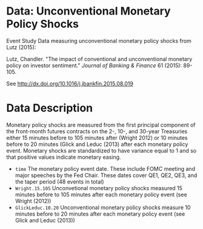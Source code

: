 # Data: Unconventional Monetary Policy Shocks

Event Study Data measuring unconventional monetary policy shocks 
from Lutz (2015):

Lutz, Chandler. "The impact of conventional and unconventional
monetary policy on investor sentiment." *Journal of Banking & Finance*
61 (2015): 89-105.

See http://dx.doi.org/10.1016/j.jbankfin.2015.08.019

# Data Description 

Monetary policy shocks are measured from the first principal component
of the front-month futures contracts on the 2-, 10-, and 30-year
Treasuries either 15 minutes before to 105 minutes after (Wright 2012)
or 10 minutes before to 20 minutes (Glick and Leduc (2013) after each
monetary policy event. Monetary shocks are standardized to have
variance equal to 1 and so that positive values indicate monetary
easing. 

* `time` The monetary policy event date. These include FOMC meeting
  and major speeches by the Fed Chair. These dates cover QE1, QE2,
  QE3, and the taper period (48 events in total)
* `Wright.15.105` Unconvetional monetary policy shocks measured 15
  minutes before to 105 minutes after each monetary policy event (see
  Wright (2012))
* `GlickLeduc.10.20` Unconventional monetary policy shocks measure 10
  minutes before to 20 minutes after each monetary policy event (see
  Glick and Leduc (2013))
  

